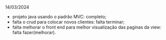14/03/2024
- projeto java usando o padrão MVC: completo;
- falta o crud para colocar novos clientes: falta terminar;
- falta melhorar o front end para melhor visualização das paginas da view: falta fazer(melhorar).
